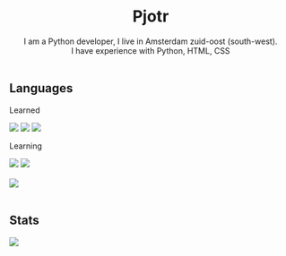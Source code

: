 <h1 align="center">Pjotr</h1>
<p align="center">I am a Python developer, I live in Amsterdam zuid-oost (south-west).<br> I have experience with Python, HTML, CSS

<br>
<br>
<h2 align="left">Languages</h2>
<p>Learned</p>
<img src="http://img.shields.io/badge/-Python-green?labelColor=586069&color=151515&style=flat&logo=python">
<img src="http://img.shields.io/badge/-HTML-green?labelColor=586069&color=151515&style=flat&logo=HTML5">
<img src="http://img.shields.io/badge/-CSS-green?labelColor=586069&color=151515&style=flat&logo=CSS3">
<p>Learning</p>
<img src="http://img.shields.io/badge/-Dart-green?labelColor=586069&color=151515&style=flat&logo=dart">
<img src="http://img.shields.io/badge/-C%23-green?labelColor=586069&color=151515&style=flat&logo=.NET">

<br>
<br>
<img src="https://github-readme-stats.vercel.app/api/top-langs/?username=pjotr07740&theme=dark">

<br>
<br>
<h2>Stats</h2>
<img src="https://github-readme-stats.vercel.app/api?username=pjotr07740&show_icons=true&theme=dark&layout=compact">
